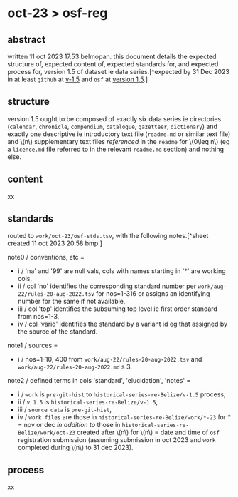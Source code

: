 # oct-23 > osf-reg
## abstract
written 11 oct 2023 17.53 belmopan. this document details the expected structure of, expected content of, expected standards for, and expected process for, version 1.5 of dataset ie data series.[^expected by 31 Dec 2023 in at least `github` at [v-1.5](https://github.com/aenavidad/historical-series-re-Belize/tree/main/v-1.5) and `osf` at [version 1.5](https://osf.io/27mx5/).]

## structure
version 1.5 ought to be composed of exactly six data series ie directories (`calendar`, `chronicle`, `compendium`, `catalogue`, `gazetteer`, `dictionary`) and exactly one descriptive ie introductory text file (`readme.md` or similar text file) and \\(n\\) supplementary text files *referenced* in the `readme` for \\(0\leq n\\) (eg a `licence.md` file referred to in the relevant `readme.md` section) and nothing else.

## content
xx

## standards
routed to `work/oct-23/osf-stds.tsv`, with the following notes.[^sheet created 11 oct 2023 20.58 bmp.]

note0 / conventions, etc = 
- i / 'na' and '99' are null vals, cols with names starting in '\*' are working cols,
- ii / col 'no' identifies the corresponding standard number per `work/aug-22/rules-20-aug-2022.tsv` for nos=1-316 or assigns an identifying number for the same if not available, 
- iii / col 'top' identifies the subsuming top level ie first order standard from nos=1-3, 
- iv / col 'varid' identifies the standard by a variant id eg that assigned by the source of the standard. 

note1 / sources = 
- i / nos=1-10, 400 from `work/aug-22/rules-20-aug-2022.tsv` and `work/aug-22/rules-20-aug-2022.md` s 3. 

note2 / defined terms in cols 'standard', 'elucidation', 'notes' = 
- i / `work` is `pre-git-hist` to `historical-series-re-Belize/v-1.5` process, 
- ii / `v 1.5` is `historical-series-re-Belize/v-1.5`, 
- iii / `source data` is `pre-git-hist`, 
- iv / `work files` are those in `historical-series-re-Belize/work/*-23` for \* = nov or dec *in addition to* those in `historical-series-re-Belize/work/oct-23` created after \\(n\\) for \\(n\\) = date and time of `osf` registration submission (assuming submission in oct 2023 and `work` completed during \\(n\\) to 31 dec 2023).

## process
xx
